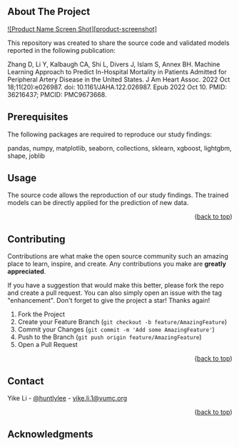 <!-- Improved compatibility of back to top link: See: https://github.com/othneildrew/Best-README-Template/pull/73 -->
<a name="readme-top"></a>
<!--
*** Thanks for checking out the Best-README-Template. If you have a suggestion
*** that would make this better, please fork the repo and create a pull request
*** or simply open an issue with the tag "enhancement".
*** Don't forget to give the project a star!
*** Thanks again! Now go create something AMAZING! :D
-->


<!-- ABOUT THE PROJECT -->
## About The Project

[![Product Name Screen Shot][product-screenshot]](https://example.com)

This repository was created to share the source code and validated models reported in the following publication:

Zhang D, Li Y, Kalbaugh CA, Shi L, Divers J, Islam S, Annex BH. Machine Learning Approach to Predict In-Hospital Mortality in Patients Admitted for Peripheral Artery Disease in the United States. J Am Heart Assoc. 2022 Oct 18;11(20):e026987. doi: 10.1161/JAHA.122.026987. Epub 2022 Oct 10. PMID: 36216437; PMCID: PMC9673668.


<!-- GETTING STARTED -->
## Prerequisites

The following packages are required to reproduce our study findings:

pandas, numpy,  matplotlib, seaborn, collections, sklearn, xgboost, lightgbm, shape, joblib


<!-- USAGE EXAMPLES -->
## Usage

The source code allows the reproduction of our study findings. The trained models can be directly applied for the prediction of new data.

<p align="right">(<a href="#readme-top">back to top</a>)</p>



<!-- CONTRIBUTING -->
## Contributing

Contributions are what make the open source community such an amazing place to learn, inspire, and create. Any contributions you make are **greatly appreciated**.

If you have a suggestion that would make this better, please fork the repo and create a pull request. You can also simply open an issue with the tag "enhancement".
Don't forget to give the project a star! Thanks again!

1. Fork the Project
2. Create your Feature Branch (`git checkout -b feature/AmazingFeature`)
3. Commit your Changes (`git commit -m 'Add some AmazingFeature'`)
4. Push to the Branch (`git push origin feature/AmazingFeature`)
5. Open a Pull Request

<p align="right">(<a href="#readme-top">back to top</a>)</p>



<!-- CONTACT -->
## Contact

Yike Li - [@huntlylee](https://twitter.com/huntlylee) - yike.li.1@vumc.org

<p align="right">(<a href="#readme-top">back to top</a>)</p>



<!-- ACKNOWLEDGMENTS -->
## Acknowledgments

